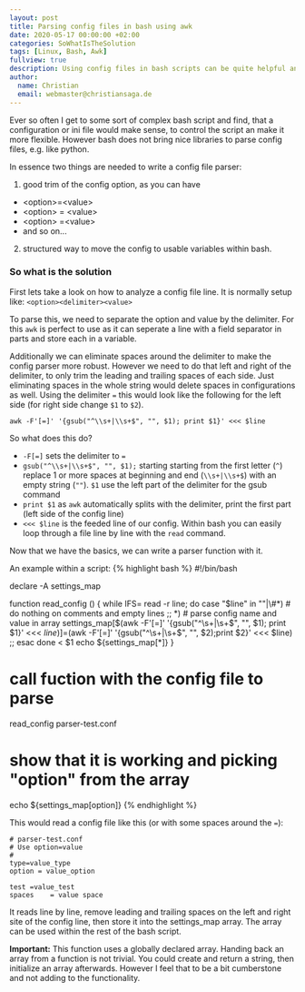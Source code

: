```yaml
---
layout: post
title: Parsing config files in bash using awk
date: 2020-05-17 00:00:00 +02:00
categories: SoWhatIsTheSolution
tags: [Linux, Bash, Awk]
fullview: true
description: Using config files in bash scripts can be quite helpful and a nightmare, awk to the rescue
author:
  name: Christian
  email: webmaster@christiansaga.de
---
```


Ever so often I get to some sort of complex bash script and find, that a configuration or ini file would make sense, to control the script an make it more flexible. However bash does not bring nice libraries to parse config files, e.g. like python.

In essence two things are needed to write a config file parser:
1. good trim of the config option, as you can have
* \<option>=\<value>
* \<option> = \<value>
* \<option> =\<value>
* and so on...

2. structured way to move the config to usable variables within bash.

### So what is the solution

First lets take a look on how to analyze a config file line. It is normally setup like: ```<option><delimiter><value>```

To parse this, we need to separate the option and value by the delimiter. For this ```awk``` is perfect to use as it can seperate a line with a field separator in parts and store each in a variable.

Additionally we can eliminate spaces around the delimiter to make the config parser more robust. However we need to do that left and right of the delimiter, to only trim the leading and trailing spaces of each side. Just eliminating spaces in the whole string would delete spaces in configurations as well.
Using the delimiter ```=``` this would look like the following for the left side (for right side change ```$1``` to ```$2```).

```
awk -F'[=]' '{gsub("^\\s+|\\s+$", "", $1); print $1}' <<< $line
```
So what does this do?
* ```-F[=]``` sets the delimiter to ```=```
* ```gsub("^\\s+|\\s+$", "", $1);``` starting starting from the first letter (```^```) replace 1 or more spaces at beginning and end (```\\s+|\\s+$```) with an empty string (```""```). ```$1``` use the left part of the delimiter for the gsub command
* ```print $1``` as ```awk``` automatically splits with the delimiter, print the first part (left side of the config line)
* ```<<< $line``` is the feeded line of our config. Within bash you can easily loop through a file line by line with the ```read``` command.

Now that we have the basics, we can write a parser function with it.

An example within a script:
{% highlight bash %}
#!/bin/bash

declare -A settings_map

function read_config () {
    while IFS= read -r line; do
        case "$line" in
            ""|\#*)
                # do nothing on comments and empty lines
                ;;
            *)
                # parse config name and value in array
                settings_map[$(awk -F'[=]' '{gsub("^\\s+|\\s+$", "", $1); print $1}' <<< $line)]=$(awk -F'[=]' '{gsub("^\\s+|\\s+$", "", $2);print $2}' <<< $line)
                ;;
        esac
    done < $1
    echo ${settings_map[*]}
}

# call fuction with the config file to parse
read_config parser-test.conf

# show that it is working and picking "option" from the array
echo ${settings_map[option]}
{% endhighlight %}

This would read a config file like this (or with some spaces around the ```=```):
```
# parser-test.conf
# Use option=value
#
type=value_type
option = value_option

test =value_test
spaces    = value space
```
It reads line by line, remove leading and trailing spaces on the left and right site of the config line, then store it into the settings_map array. The array can be used within the rest of the bash script.

**Important:** This function uses a globally declared array. Handing back an array from a function is not trivial. You could create and return a string, then initialize an array afterwards. However I feel that to be a bit cumberstone and not adding to the functionality.

